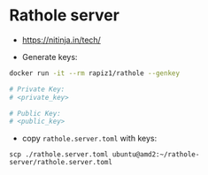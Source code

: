 # Rathole server

- https://nitinja.in/tech/

- Generate keys:

```bash
docker run -it --rm rapiz1/rathole --genkey

# Private Key:
# <private_key>

# Public Key:
# <public_key>
```

- copy `rathole.server.toml` with keys:

```
scp ./rathole.server.toml ubuntu@amd2:~/rathole-server/rathole.server.toml
```

